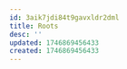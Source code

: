 ```yaml
---
id: 3aik7jdi84t9gavxldr2dml
title: Roots
desc: ''
updated: 1746869456433
created: 1746869456433
---
```

